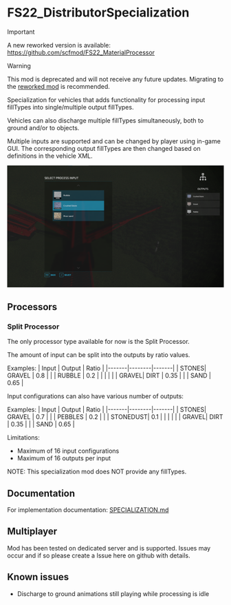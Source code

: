 # FS22_DistributorSpecialization


> [!IMPORTANT]
> A new reworked version is available:
> https://github.com/scfmod/FS22_MaterialProcessor

> [!WARNING]
> This mod is deprecated and will not receive any future updates. Migrating to the [reworked mod](https://github.com/scfmod/FS22_MaterialProcessor) is recommended.

Specialization for vehicles that adds functionality for processing input fillTypes into single/multiple output fillTypes.

Vehicles can also discharge multiple fillTypes simultaneously, both to ground and/or to objects.

Multiple inputs are supported and can be changed by player using in-game GUI. The corresponding output fillTypes are then changed based on definitions in the vehicle XML.

![screenshot](./screenshots/screenshot_gui.png)

## Processors

### Split Processor

The only processor type available for now is the Split Processor.

The amount of input can be split into the outputs by ratio values.

Examples:
| Input | Output | Ratio |
|-------|--------|-------|
| STONES| GRAVEL | 0.8   |
|       | RUBBLE | 0.2   |
|  |  |  |
| GRAVEL| DIRT   | 0.35  |
|       | SAND   | 0.65  |

Input configurations can also have various number of outputs:

Examples:
| Input | Output | Ratio |
|-------|--------|-------|
| STONES| GRAVEL   | 0.7 |
|       | PEBBLES  | 0.2 |
|       | STONEDUST| 0.1 |
|  |  |  |
| GRAVEL| DIRT   | 0.35  |
|       | SAND   | 0.65  |


Limitations:
- Maximum of 16 input configurations
- Maximum of 16 outputs per input

NOTE:
This specialization mod does NOT provide any fillTypes.

## Documentation
For implementation documentation: [SPECIALIZATION.md](./docs/SPECIALIZATION.md)

## Multiplayer

Mod has been tested on dedicated server and is supported. Issues may occur and if so please create a Issue here on github with details.

## Known issues

* Discharge to ground animations still playing while processing is idle
